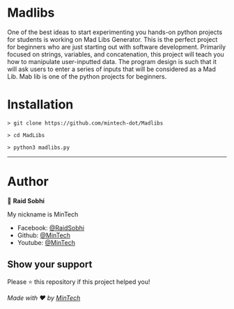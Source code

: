 # Madlibs
One of the best ideas to start experimenting you hands-on python projects for students is working on Mad Libs Generator. This is the perfect project for beginners who are just starting out with software development. Primarily focused on strings, variables, and concatenation, this project will teach you how to manipulate user-inputted data. The program design is such that it will ask users to enter a series of inputs that will be considered as a Mad Lib. Mab lib is one of the python projects for beginners. 

# Installation

    > git clone https://github.com/mintech-dot/Madlibs

    > cd MadLibs

    > python3 madlibs.py
    
***
    
# Author

👤 **Raid Sobhi**

My nickname is MinTech
- Facebook: [@RaidSobhi](https://www.facebook.com/profile.php?id=100022186326165)
- Github: [@MinTech](https://github.com/mintech-dot)
- Youtube: [@MinTech](https://www.youtube.com/channel/UCB2-npj3BTBlO284SYBhpWA')
    
## Show your support

Please ⭐️ this repository if this project helped you!

_Made with ❤️ by [MinTech](https://github.com/mintech-dot)_
